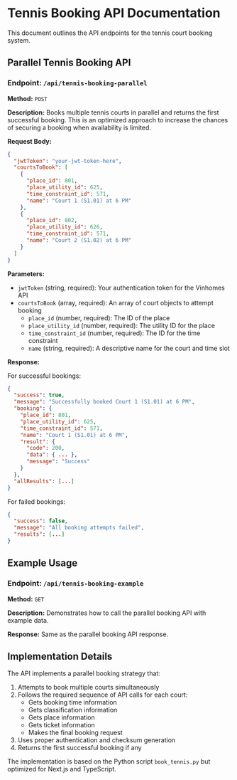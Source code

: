 # Tennis Booking API Documentation

This document outlines the API endpoints for the tennis court booking system.

## Parallel Tennis Booking API

### Endpoint: `/api/tennis-booking-parallel`

**Method:** `POST`

**Description:** Books multiple tennis courts in parallel and returns the first successful booking. This is an optimized approach to increase the chances of securing a booking when availability is limited.

**Request Body:**

```json
{
  "jwtToken": "your-jwt-token-here",
  "courtsToBook": [
    {
      "place_id": 801,
      "place_utility_id": 625,
      "time_constraint_id": 571,
      "name": "Court 1 (S1.01) at 6 PM"
    },
    {
      "place_id": 802,
      "place_utility_id": 626,
      "time_constraint_id": 571,
      "name": "Court 2 (S1.02) at 6 PM"
    }
  ]
}
```

**Parameters:**

- `jwtToken` (string, required): Your authentication token for the Vinhomes API
- `courtsToBook` (array, required): An array of court objects to attempt booking
  - `place_id` (number, required): The ID of the place
  - `place_utility_id` (number, required): The utility ID for the place
  - `time_constraint_id` (number, required): The ID for the time constraint
  - `name` (string, required): A descriptive name for the court and time slot

**Response:**

For successful bookings:

```json
{
  "success": true,
  "message": "Successfully booked Court 1 (S1.01) at 6 PM",
  "booking": {
    "place_id": 801,
    "place_utility_id": 625,
    "time_constraint_id": 571,
    "name": "Court 1 (S1.01) at 6 PM",
    "result": {
      "code": 200,
      "data": { ... },
      "message": "Success"
    }
  },
  "allResults": [...]
}
```

For failed bookings:

```json
{
  "success": false,
  "message": "All booking attempts failed",
  "results": [...]
}
```

## Example Usage

### Endpoint: `/api/tennis-booking-example`

**Method:** `GET`

**Description:** Demonstrates how to call the parallel booking API with example data.

**Response:** Same as the parallel booking API response.

## Implementation Details

The API implements a parallel booking strategy that:

1. Attempts to book multiple courts simultaneously
2. Follows the required sequence of API calls for each court:
   - Gets booking time information
   - Gets classification information
   - Gets place information
   - Gets ticket information
   - Makes the final booking request
3. Uses proper authentication and checksum generation
4. Returns the first successful booking if any

The implementation is based on the Python script `book_tennis.py` but optimized for Next.js and TypeScript.

